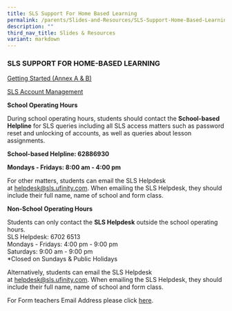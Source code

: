 ```yaml
---
title: SLS Support For Home Based Learning
permalink: /parents/Slides-and-Resources/SLS-Support-Home-Based-Learning/
description: ""
third_nav_title: Slides & Resources
variant: markdown
---
```

### SLS SUPPORT FOR HOME-BASED LEARNING


[Getting Started (Annex A &amp; B)](/files/Annexes%20to%20Letter%20to%20Parents.pdf)

[SLS Account Management](/files/SLS%20Account%20Management%20-%20Guide%20for%20P2%20to%20P6%20Students.pdf)


**School Operating Hours**

During school operating hours, students should contact the&nbsp;**School-based Helpline**&nbsp;for SLS queries including all SLS access matters such as password reset and unlocking of accounts, as well as queries about lesson assignments.&nbsp;

  

**School-based Helpline: 62886930**

**Mondays - Fridays: 8:00 am - 4:00 pm**

  

For other matters, students can email the SLS Helpdesk at&nbsp;[helpdesk@sls.ufinity.com](mailto:helpdesk@sls.ufinity.com). When emailing the SLS Helpdesk, they should include their full name, name of school and form class.

  

  

**Non-School Operating Hours**&nbsp;

  

Students can only contact the&nbsp;**SLS Helpdesk**&nbsp;outside the school operating hours.
<br>SLS Helpdesk: 6702 6513
<br>Mondays - Fridays: 4:00 pm - 9:00 pm
<br>Saturdays: 9:00 am - 9:00 pm
<br>\*Closed on Sundays &amp; Public Holidays

  

Alternatively, students can email the SLS Helpdesk at&nbsp;[helpdesk@sls.ufinity.com](mailto:helpdesk@sls.ufinity.com). When emailing the SLS Helpdesk, they should include their full name, name of school and form class.

  

For Form teachers Email Address please click&nbsp;[here](https://www.chijourladyofgoodcounsel.moe.edu.sg/our-school/school-staff/teaching-staff/).